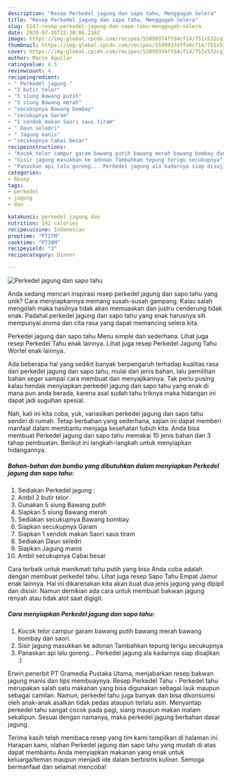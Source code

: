 ```yaml
---
description: "Resep Perkedel jagung dan sapo tahu, Menggugah Selera"
title: "Resep Perkedel jagung dan sapo tahu, Menggugah Selera"
slug: 5147-resep-perkedel-jagung-dan-sapo-tahu-menggugah-selera
date: 2020-07-16T12:38:06.216Z
image: https://img-global.cpcdn.com/recipes/55099374ffd4cf14/751x532cq70/perkedel-jagung-dan-sapo-tahu-foto-resep-utama.jpg
thumbnail: https://img-global.cpcdn.com/recipes/55099374ffd4cf14/751x532cq70/perkedel-jagung-dan-sapo-tahu-foto-resep-utama.jpg
cover: https://img-global.cpcdn.com/recipes/55099374ffd4cf14/751x532cq70/perkedel-jagung-dan-sapo-tahu-foto-resep-utama.jpg
author: Marie Aguilar
ratingvalue: 4.5
reviewcount: 4
recipeingredient:
- " Perkedel jagung "
- "2 butir telor"
- "5 siung Bawang putih"
- "5 siung Bawang merah"
- "secukupnya Bawang bombay"
- "secukupnya Garam"
- "1 sendok makan Saori saus tiram"
- " Daun seledri"
- " Jagung manis"
- "secukupnya Cabai besar"
recipeinstructions:
- "Kocok telor campur garam bawang putih bawang merah bawang bombay dan saori."
- "Sisir jagung masukkan ke adonan Tambahkan tepung terigu secukupnya"
- "Panaskan api lalu goreng... Perkedel jagung ala kadarnya siap disajikan :)"
categories:
- Resep
tags:
- perkedel
- jagung
- dan

katakunci: perkedel jagung dan 
nutrition: 142 calories
recipecuisine: Indonesian
preptime: "PT27M"
cooktime: "PT30M"
recipeyield: "3"
recipecategory: Dinner

---
```



![Perkedel jagung dan sapo tahu](https://img-global.cpcdn.com/recipes/55099374ffd4cf14/751x532cq70/perkedel-jagung-dan-sapo-tahu-foto-resep-utama.jpg)

Anda sedang mencari inspirasi resep perkedel jagung dan sapo tahu yang unik? Cara menyiapkannya memang susah-susah gampang. Kalau salah mengolah maka hasilnya tidak akan memuaskan dan justru cenderung tidak enak. Padahal perkedel jagung dan sapo tahu yang enak harusnya sih mempunyai aroma dan cita rasa yang dapat memancing selera kita.

Perkedel jagung dan sapo tahu Menu simple dan sederhana. Lihat juga resep Perkedel Tahu enak lainnya. Lihat juga resep Perkedel Jagung Tahu Wortel enak lainnya.

Ada beberapa hal yang sedikit banyak berpengaruh terhadap kualitas rasa dari perkedel jagung dan sapo tahu, mulai dari jenis bahan, lalu pemilihan bahan segar sampai cara membuat dan menyajikannya. Tak perlu pusing kalau hendak menyiapkan perkedel jagung dan sapo tahu yang enak di mana pun anda berada, karena asal sudah tahu triknya maka hidangan ini dapat jadi suguhan spesial.


Nah, kali ini kita coba, yuk, variasikan perkedel jagung dan sapo tahu sendiri di rumah. Tetap berbahan yang sederhana, sajian ini dapat memberi manfaat dalam membantu menjaga kesehatan tubuh kita. Anda bisa membuat Perkedel jagung dan sapo tahu memakai 10 jenis bahan dan 3 tahap pembuatan. Berikut ini langkah-langkah untuk menyiapkan hidangannya.

<!--inarticleads1-->

##### Bahan-bahan dan bumbu yang dibutuhkan dalam menyiapkan Perkedel jagung dan sapo tahu:

1. Sediakan  Perkedel jagung :
1. Ambil 2 butir telor
1. Gunakan 5 siung Bawang putih
1. Siapkan 5 siung Bawang merah
1. Sediakan secukupnya Bawang bombay
1. Siapkan secukupnya Garam
1. Siapkan 1 sendok makan Saori saus tiram
1. Sediakan  Daun seledri
1. Siapkan  Jagung manis
1. Ambil secukupnya Cabai besar


Cara terbaik untuk menikmati tahu putih yang bisa Anda coba adalah dengan membuat perkedel tahu. Lihat juga resep Sapo Tahu Empat Jamur enak lainnya. Hal ini dikarenakan kita akan buat dua jenis jagung yang dipipil dan disisir. Namun demikian ada cara untuk membuat bakwan jagung renyah atau tidak alot saat digigit. 

<!--inarticleads2-->

##### Cara menyiapkan Perkedel jagung dan sapo tahu:

1. Kocok telor campur garam bawang putih bawang merah bawang bombay dan saori.
1. Sisir jagung masukkan ke adonan Tambahkan tepung terigu secukupnya
1. Panaskan api lalu goreng... Perkedel jagung ala kadarnya siap disajikan :)


Erwin penerbit PT Gramedia Pustaka Utama, menjabarkan resep bakwan jagung manis dan tips membuaynya. Resep Perkedel Tahu - Perkedel tahu merupakan salah satu makanan yang bisa digunakan sebagai lauk maupun sebagai camilan. Namun, perkedel tahu juga banyak dan bisa dikonsumsi oleh anak-anak asalkan tidak pedas ataupun terlalu asin. Menyantap perkedel tahu sangat cocok pada pagi, siang maupun makan malam sekalipun. Sesuai dengan namanya, maka perkedel jagung berbahan dasar jagung. 

Terima kasih telah membaca resep yang tim kami tampilkan di halaman ini. Harapan kami, olahan Perkedel jagung dan sapo tahu yang mudah di atas dapat membantu Anda menyiapkan makanan yang enak untuk keluarga/teman maupun menjadi ide dalam berbisnis kuliner. Semoga bermanfaat dan selamat mencoba!

